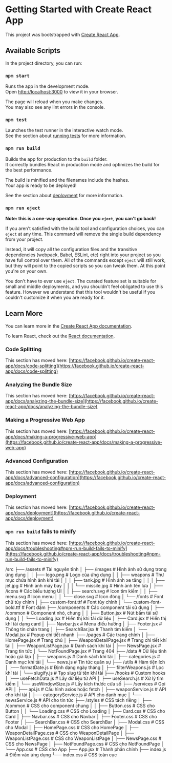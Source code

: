 # Getting Started with Create React App

This project was bootstrapped with [Create React App](https://github.com/facebook/create-react-app).

## Available Scripts

In the project directory, you can run:

### `npm start`

Runs the app in the development mode.\
Open [http://localhost:3000](http://localhost:3000) to view it in your browser.

The page will reload when you make changes.\
You may also see any lint errors in the console.

### `npm test`

Launches the test runner in the interactive watch mode.\
See the section about [running tests](https://facebook.github.io/create-react-app/docs/running-tests) for more information.

### `npm run build`

Builds the app for production to the `build` folder.\
It correctly bundles React in production mode and optimizes the build for the best performance.

The build is minified and the filenames include the hashes.\
Your app is ready to be deployed!

See the section about [deployment](https://facebook.github.io/create-react-app/docs/deployment) for more information.

### `npm run eject`

**Note: this is a one-way operation. Once you `eject`, you can't go back!**

If you aren't satisfied with the build tool and configuration choices, you can `eject` at any time. This command will remove the single build dependency from your project.

Instead, it will copy all the configuration files and the transitive dependencies (webpack, Babel, ESLint, etc) right into your project so you have full control over them. All of the commands except `eject` will still work, but they will point to the copied scripts so you can tweak them. At this point you're on your own.

You don't have to ever use `eject`. The curated feature set is suitable for small and middle deployments, and you shouldn't feel obligated to use this feature. However we understand that this tool wouldn't be useful if you couldn't customize it when you are ready for it.

## Learn More

You can learn more in the [Create React App documentation](https://facebook.github.io/create-react-app/docs/getting-started).

To learn React, check out the [React documentation](https://reactjs.org/).

### Code Splitting

This section has moved here: [https://facebook.github.io/create-react-app/docs/code-splitting](https://facebook.github.io/create-react-app/docs/code-splitting)

### Analyzing the Bundle Size

This section has moved here: [https://facebook.github.io/create-react-app/docs/analyzing-the-bundle-size](https://facebook.github.io/create-react-app/docs/analyzing-the-bundle-size)

### Making a Progressive Web App

This section has moved here: [https://facebook.github.io/create-react-app/docs/making-a-progressive-web-app](https://facebook.github.io/create-react-app/docs/making-a-progressive-web-app)

### Advanced Configuration

This section has moved here: [https://facebook.github.io/create-react-app/docs/advanced-configuration](https://facebook.github.io/create-react-app/docs/advanced-configuration)

### Deployment

This section has moved here: [https://facebook.github.io/create-react-app/docs/deployment](https://facebook.github.io/create-react-app/docs/deployment)

### `npm run build` fails to minify

This section has moved here: [https://facebook.github.io/create-react-app/docs/troubleshooting#npm-run-build-fails-to-minify](https://facebook.github.io/create-react-app/docs/troubleshooting#npm-run-build-fails-to-minify)



/src
  ├── /assets                   # Tài nguyên tĩnh
  │   ├── /images               # Hình ảnh sử dụng trong ứng dụng
  │   │   ├── logo.png          # Logo của ứng dụng
  │   │   ├── weapons           # Thư mục chứa hình ảnh khí tài
  │   │   │   ├── tank.jpg      # Hình ảnh xe tăng
  │   │   │   ├── jet.jpg       # Hình ảnh máy bay
  │   │   │   └── missile.jpg   # Hình ảnh tên lửa
  │   ├── /icons                # Các biểu tượng UI
  │   │   ├── search.svg        # Icon tìm kiếm
  │   │   ├── menu.svg          # Icon menu
  │   │   └── close.svg         # Icon đóng
  │   └── /fonts                # Font chữ tùy chỉnh
  │       ├── custom-font.ttf   # Font tùy chỉnh
  │       └── custom-font-bold.ttf # Font đậm
  ├── /components               # Các component tái sử dụng
  │   ├── /common               # Component nhỏ, chung
  │   │   ├── Button.jsx        # Nút bấm tái sử dụng
  │   │   └── Loading.jsx       # Hiển thị khi tải dữ liệu
  │   ├── Card.jsx              # Hiển thị khí tài dạng card
  │   ├── Navbar.jsx            # Menu điều hướng
  │   ├── Footer.jsx            # Thông tin chân trang
  │   ├── SearchBar.jsx         # Thanh tìm kiếm
  │   └── Modal.jsx             # Popup chi tiết nhanh
  ├── /pages                    # Các trang chính
  │   ├── HomePage.jsx          # Trang chủ
  │   ├── WeaponDetailPage.jsx  # Trang chi tiết khí tài
  │   ├── WeaponListPage.jsx    # Danh sách khí tài
  │   ├── NewsPage.jsx          # Trang tin tức
  │   └── NotFoundPage.jsx      # Trang 404
  ├── /data                     # Dữ liệu tĩnh hoặc giả lập
  │   ├── weapons.js            # Danh sách khí tài
  │   ├── categories.js         # Danh mục khí tài
  │   └── news.js               # Tin tức quân sự
  ├── /utils                    # Hàm tiện ích
  │   ├── formatDate.js         # Định dạng ngày tháng
  │   ├── filterWeapons.js      # Lọc khí tài
  │   └── slugify.js            # Tạo slug từ tên khí tài
  ├── /hooks                    # Custom hooks
  │   ├── useFetchData.js       # Lấy dữ liệu từ API
  │   ├── useSearch.js          # Xử lý tìm kiếm
  │   └── useWindowSize.js      # Lấy kích thước cửa sổ
  ├── /services                 # Gọi API
  │   ├── api.js                # Cấu hình axios hoặc fetch
  │   ├── weaponService.js      # API cho khí tài
  │   ├── categoryService.js    # API cho danh mục
  │   └── newsService.js        # API cho tin tức
  ├── /styles                   # CSS tách riêng
  │   ├── /common               # CSS cho component chung
  │   │   ├── Button.css        # CSS cho Button
  │   │   └── Loading.css       # CSS cho Loading
  │   ├── Card.css              # CSS cho Card
  │   ├── Navbar.css            # CSS cho Navbar
  │   ├── Footer.css            # CSS cho Footer
  │   ├── SearchBar.css         # CSS cho SearchBar
  │   ├── Modal.css             # CSS cho Modal
  │   ├── HomePage.css          # CSS cho HomePage
  │   ├── WeaponDetailPage.css  # CSS cho WeaponDetailPage
  │   ├── WeaponListPage.css    # CSS cho WeaponListPage
  │   ├── NewsPage.css          # CSS cho NewsPage
  │   ├── NotFoundPage.css      # CSS cho NotFoundPage
  │   └── App.css               # CSS cho App
  ├── App.jsx                   # Thành phần chính
  ├── index.js                  # Điểm vào ứng dụng
  └── index.css                 # CSS toàn cục
